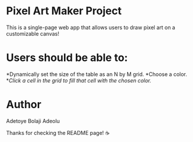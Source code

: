 # Pixel Art Maker Project
This is a single-page web app that allows users to draw pixel art on a customizable canvas!

# Users should be able to:
*Dynamically set the size of the table as an N by M grid.
*Choose a color.
**Click a cell in the grid to fill that cell with the chosen color.*

# Author
Adetoye Bolaji Adeolu

Thanks for checking the README page! :coffee:
